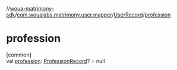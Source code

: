 //[woua-matrimony-sdk](../../../index.md)/[com.woualabs.matrimony.user.mapper](../index.md)/[UserRecord](index.md)/[profession](profession.md)

# profession

[common]\
val [profession](profession.md): [ProfessionRecord](../-profession-record/index.md)? = null
